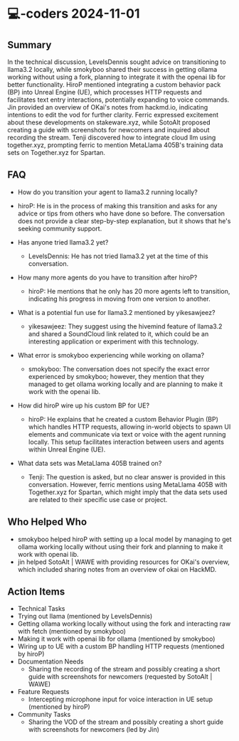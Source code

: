 # 💻-coders 2024-11-01

## Summary
 In the technical discussion, LevelsDennis sought advice on transitioning to llama3.2 locally, while smokyboo shared their success in getting ollama working without using a fork, planning to integrate it with the openai lib for better functionality. HiroP mentioned integrating a custom behavior pack (BP) into Unreal Engine (UE), which processes HTTP requests and facilitates text entry interactions, potentially expanding to voice commands. Jin provided an overview of OKai's notes from hackmd.io, indicating intentions to edit the vod for further clarity. Ferric expressed excitement about these developments on stakeware.xyz, while SotoAlt proposed creating a guide with screenshots for newcomers and inquired about recording the stream. Tenji discovered how to integrate cloud llm using together.xyz, prompting ferric to mention MetaLlama 405B's training data sets on Together.xyz for Spartan.

## FAQ
 - How do you transition your agent to llama3.2 running locally?
  - hiroP: He is in the process of making this transition and asks for any advice or tips from others who have done so before. The conversation does not provide a clear step-by-step explanation, but it shows that he's seeking community support.

- Has anyone tried llama3.2 yet?
  - LevelsDennis: He has not tried llama3.2 yet at the time of this conversation.

- How many more agents do you have to transition after hiroP?
  - hiroP: He mentions that he only has 20 more agents left to transition, indicating his progress in moving from one version to another.

- What is a potential fun use for llama3.2 mentioned by yikesawjeez?
  - yikesawjeez: They suggest using the hivemind feature of llama3.2 and shared a SoundCloud link related to it, which could be an interesting application or experiment with this technology.

- What error is smokyboo experiencing while working on ollama?
  - smokyboo: The conversation does not specify the exact error experienced by smokyboo; however, they mention that they managed to get ollama working locally and are planning to make it work with the openai lib.

- How did hiroP wire up his custom BP for UE?
  - hiroP: He explains that he created a custom Behavior Plugin (BP) which handles HTTP requests, allowing in-world objects to spawn UI elements and communicate via text or voice with the agent running locally. This setup facilitates interaction between users and agents within Unreal Engine (UE).

- What data sets was MetaLlama 405B trained on?
  - Tenji: The question is asked, but no clear answer is provided in this conversation. However, ferric mentions using MetaLlama 405B with Together.xyz for Spartan, which might imply that the data sets used are related to their specific use case or project.

## Who Helped Who
 - smokyboo helped hiroP with setting up a local model by managing to get ollama working locally without using their fork and planning to make it work with openai lib.
- jin helped SotoAlt | WAWE with providing resources for OKai's overview, which included sharing notes from an overview of okai on HackMD.

## Action Items
 - Technical Tasks
  - Trying out llama (mentioned by LevelsDennis)
  - Getting ollama working locally without using the fork and interacting raw with fetch (mentioned by smokyboo)
  - Making it work with openai lib for ollama (mentioned by smokyboo)
  - Wiring up to UE with a custom BP handling HTTP requests (mentioned by hiroP)
- Documentation Needs
  - Sharing the recording of the stream and possibly creating a short guide with screenshots for newcomers (requested by SotoAlt | WAWE)
- Feature Requests
  - Intercepting microphone input for voice interaction in UE setup (mentioned by hiroP)
- Community Tasks
  - Sharing the VOD of the stream and possibly creating a short guide with screenshots for newcomers (led by Jin)

